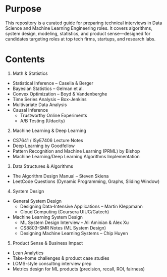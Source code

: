 # Purpose

This repository is a curated guide for preparing technical interviews in Data Science and Machine Learning Engineering roles. It covers algorithms, system design, modeling, statistics, and product sense—designed for candidates targeting roles at top tech firms, startups, and research labs.

# Contents

1. Math & Statistics
- Statistical Inference – Casella & Berger
- Bayesian Statistics – Gelman et al.
- Convex Optimization – Boyd & Vandenberghe
- Time Series Analysis – Box-Jenkins
- Multivariate Data Analysis
- Causal Inference
  * Trustworthy Online Experiments
  * A/B Testing (Udacity)

2. Machine Learning & Deep Learning
- CS7641 / ISyE7406 Lecture Notes
- Deep Learning by Goodfellow
- Pattern Recognition and Machine Learning (PRML) by Bishop
- Machine Learning/Deep Learning Algorithms Implementation

3. Data Structures & Algorithms
- The Algorithm Design Manual – Steven Skiena
- LeetCode Questions (Dynamic Programming, Graphs, Sliding Window)

4. System Design
- General System Design
  * Designing Data-Intensive Applications – Martin Kleppmann
  * Cloud Computing (Coursera UIUC/Gatech)
- Machine Learning System Design
  * ML System Design Interview – Ali Aminian & Alex Xu
  * CS8803-SMR Notes (ML System Design)
  * Designing Machine Learning Systems – Chip Huyen

5. Product Sense & Business Impact
- Lean Analytics
- Take-home challenges & product case studies
- LOMS-style consulting interview prep
- Metrics design for ML products (precision, recall, ROI, fairness)
